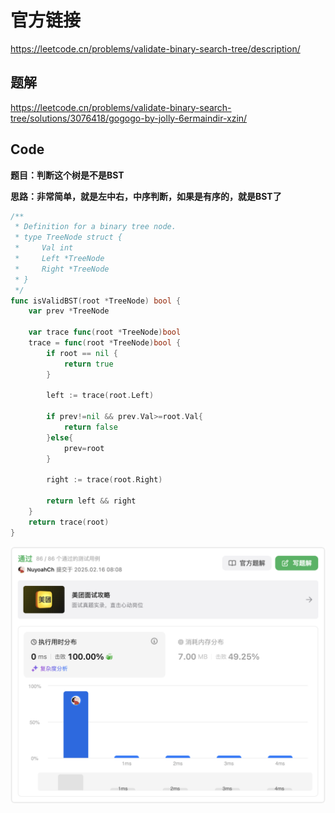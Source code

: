 # 官方链接

https://leetcode.cn/problems/validate-binary-search-tree/description/

## 题解

https://leetcode.cn/problems/validate-binary-search-tree/solutions/3076418/gogogo-by-jolly-6ermaindir-xzin/

## Code

**题目：判断这个树是不是BST**

**思路：非常简单，就是左中右，中序判断，如果是有序的，就是BST了**

```go
/**
 * Definition for a binary tree node.
 * type TreeNode struct {
 *     Val int
 *     Left *TreeNode
 *     Right *TreeNode
 * }
 */
func isValidBST(root *TreeNode) bool {
    var prev *TreeNode

    var trace func(root *TreeNode)bool
    trace = func(root *TreeNode)bool {
        if root == nil {
            return true
        }

        left := trace(root.Left)

        if prev!=nil && prev.Val>=root.Val{
            return false
        }else{
            prev=root
        }

        right := trace(root.Right)

        return left && right
    }
    return trace(root)
}
```

![image-20250216080909322](../../../pic/image-20250216080909322.png)
